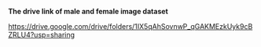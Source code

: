 

**The drive link of male and female image dataset**

https://drive.google.com/drive/folders/1IX5qAhSovnwP_qGAKMEzkUyk9cBZRLU4?usp=sharing
